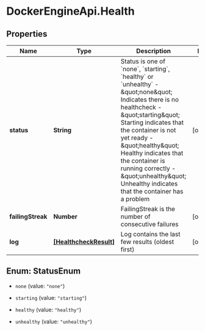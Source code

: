 # DockerEngineApi.Health

## Properties

Name | Type | Description | Notes
------------ | ------------- | ------------- | -------------
**status** | **String** | Status is one of &#x60;none&#x60;, &#x60;starting&#x60;, &#x60;healthy&#x60; or &#x60;unhealthy&#x60;  - \&quot;none\&quot;      Indicates there is no healthcheck - \&quot;starting\&quot;  Starting indicates that the container is not yet ready - \&quot;healthy\&quot;   Healthy indicates that the container is running correctly - \&quot;unhealthy\&quot; Unhealthy indicates that the container has a problem  | [optional] 
**failingStreak** | **Number** | FailingStreak is the number of consecutive failures | [optional] 
**log** | [**[HealthcheckResult]**](HealthcheckResult.md) | Log contains the last few results (oldest first)  | [optional] 



## Enum: StatusEnum


* `none` (value: `"none"`)

* `starting` (value: `"starting"`)

* `healthy` (value: `"healthy"`)

* `unhealthy` (value: `"unhealthy"`)




